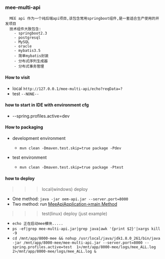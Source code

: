 
### mee-multi-api
```
  MEE api 作为一个纯后端api项目,该包含常用springboot组件,是一套适合生产使用的开发项目
  技术组件大致包含:
    - springboot2.3
    - postgresql
    - MySQL
    - oracle
    - mybatis3.5
    - 简单mybatis封装
    - 分布式序列生成器
    - 分布式事务管理
```

#### How to visit
+ local `http://127.0.0.1/mee-multi-api/echo?reqData=?`
+ test `--NONE--`

#### how to start in IDE with environment cfg
+ --spring.profiles.active=dev

#### How to packaging
+ development environment
    - `mvn clean -Dmaven.test.skip=true package -Pdev`
    
+ test environment
    - `mvn clean -Dmaven.test.skip=true package -Ptest`

#### how to deploy
>>> local(windows) deploy
+ One method: ` java -jar oem-api.jar --server.port=8000 `
+ Two method: run [MeeApiApplication->main Method](#)

>>> test(linux) deploy (just example)
+ `echo 正在启动mee模块.....`
+ `ps -ef|grep mee-multi-api.jar|grep java|awk '{print $2}'|xargs kill -9`
+ `cd /mnt/app/8000-mee && nohup /usr/local/java/jdk1.8.0_261/bin/java -jar /mnt/app/8000-mee/mee-multi-api.jar --server.port=8000 --spring.profiles.active=test  1>/mnt/app/8000-mee/logs/mee_ALL.log 2>/mnt/app/8000-mee/logs/mee_ALL.log &`
